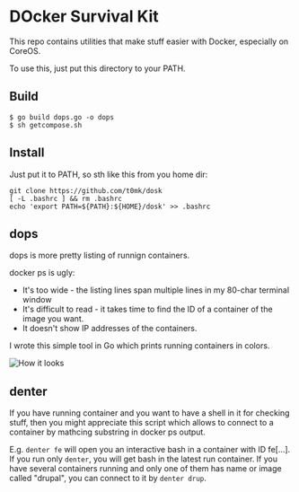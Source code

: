 # DOcker Survival Kit

This repo contains utilities that make stuff easier with Docker, especially on CoreOS.

To use this, just put this directory to your PATH.

## Build

```
$ go build dops.go -o dops
$ sh getcompose.sh
```

## Install

Just put it to PATH, so sth like this from you home dir:

```
git clone https://github.com/t0mk/dosk
[ -L .bashrc ] && rm .bashrc
echo 'export PATH=${PATH}:${HOME}/dosk' >> .bashrc
```

## dops

dops is more pretty listing of runnign containers.

docker ps is ugly:

* It's too wide - the listing lines span multiple lines in my 80-char terminal window
* It's difficult to read - it takes time to find the ID of a container of the image you want. 
* It doesn't show IP addresses of the containers.

I wrote this simple tool in Go which prints running containers in colors.

![How it looks](http://i.imgur.com/wyjHrrP.png)

## denter

If you have running container and you want to have a shell in it for checking stuff, then you might appreciate this script which allows to connect to a container by mathcing substring in docker ps output.

E.g. `denter fe` will open you an interactive bash in a container with ID fe[...]. If you run only `denter`, you will get bash in the latest run container. If you have several containers running and only one of them has name or image called "drupal", you can connect to it by `denter drup`.
